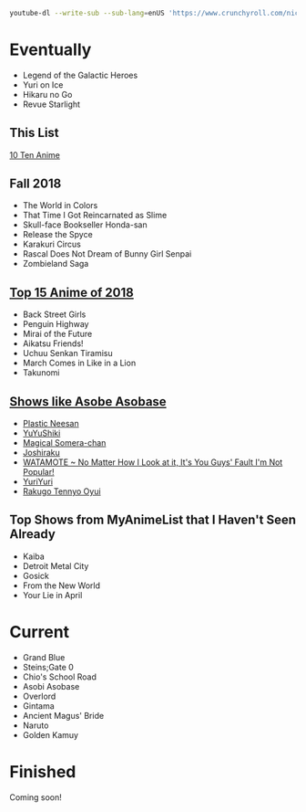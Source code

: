 
```bash
youtube-dl --write-sub --sub-lang=enUS 'https://www.crunchyroll.com/nichijou-my-ordinary-life'
```

# Eventually

- Legend of the Galactic Heroes
- Yuri on Ice
- Hikaru no Go
- Revue Starlight

## This List

[10 Ten Anime](https://www.reddit.com/r/Animesuggest/comments/a6fn6a/give_me_your_1010_anime/)

## Fall 2018

- The World in Colors
- That Time I Got Reincarnated as Slime
- Skull-face Bookseller Honda-san
- Release the Spyce
- Karakuri Circus
- Rascal Does Not Dream of Bunny Girl Senpai
- Zombieland Saga

## [Top 15 Anime of 2018](https://www.youtube.com/watch?v=vhSD5-CU42Q)
- Back Street Girls
- Penguin Highway
- Mirai of the Future
- Aikatsu Friends!
- Uchuu Senkan Tiramisu
- March Comes in Like in a Lion
- Takunomi

## [Shows like Asobe Asobase](https://www.reddit.com/r/AsobiAsobase/comments/9m31h8/similar_shows/)

- [Plastic Neesan](https://myanimelist.net/anime/10711/Plastic_Neesan)
- [YuYuShiki](https://www.crunchyroll.com/yuyushiki)
- [Magical Somera-chan](https://www.crunchyroll.com/magical-somera-chan)
- [Joshiraku](https://myanimelist.net/anime/12679/Joshiraku)
- [WATAMOTE ~ No Matter How I Look at it, It's You Guys' Fault I'm Not Popular!](https://www.crunchyroll.com/watamote-no-matter-how-i-look-at-it-its-you-guys-fault-im-not-popular)
- [YuriYuri](https://www.crunchyroll.com/yuruyuri)
- [Rakugo Tennyo Oyui](https://myanimelist.net/anime/2244/Rakugo_Tennyo_Oyui)

## Top Shows from MyAnimeList that I Haven't Seen Already

- Kaiba
- Detroit Metal City
- Gosick
- From the New World
- Your Lie in April

# Current

- Grand Blue
- Steins;Gate 0
- Chio's School Road
- Asobi Asobase
- Overlord
- Gintama
- Ancient Magus' Bride
- Naruto
- Golden Kamuy

# Finished

Coming soon!
